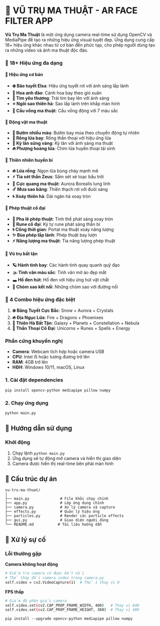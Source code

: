 # 🌟 VŨ TRỤ MA THUẬT - AR FACE FILTER APP
**Vũ Trụ Ma Thuật** là một ứng dụng camera real-time sử dụng OpenCV và MediaPipe để tạo ra những hiệu ứng visual tuyệt đẹp. Ứng dụng cung cấp 18+ hiệu ứng khác nhau từ cơ bản đến phức tạp, cho phép người dùng tạo ra những video và ảnh ma thuật độc đáo.
### 🎨 **18+ Hiệu ứng đa dạng**
#### 🌸 Hiệu ứng cơ bản
- **❄️ Bão tuyết Elsa**: Hiệu ứng tuyết rơi với ánh sáng lấp lánh
- **🌸 Hoa anh đào**: Cánh hoa bay theo gió xuân
- **💖 Tim yêu thương**: Trái tim bay lên với ánh sáng
- **⭐ Ngôi sao thiên hà**: Sao lấp lánh trên khắp màn hình
- **🌈 Cầu vồng ma thuật**: Cầu vồng động với 7 màu sắc

#### 🦄 Động vật ma thuật
- **🦋 Bướm nhiều màu**: Bướm bay múa theo chuyển động tự nhiên
- **🐲 Rồng lửa bay**: Rồng thần thoại với hiệu ứng lửa
- **🦄 Kỳ lân sừng vàng**: Kỳ lân với ánh sáng ma thuật
- **🔥 Phượng hoàng lửa**: Chim lửa huyền thoại tái sinh

#### 🌟 Thiên nhiên huyền bí
- **🔥 Lửa rồng**: Ngọn lửa bùng cháy mạnh mẽ
- **⚡ Tia sét thần Zeus**: Sấm sét xé toạc bầu trời
- **🌌 Cực quang ma thuật**: Aurora Borealis lung linh
- **☄️ Mưa sao băng**: Thiên thạch rơi với đuôi sáng
- **🌀 Xoáy thiên hà**: Dải ngân hà xoay tròn

#### 🔮 Phép thuật cổ đại
- **💎 Pha lê phép thuật**: Tinh thể phát sáng xoay tròn
- **🔮 Rune cổ đại**: Ký tự rune phát sáng thần bí
- **🌀 Cổng thời gian**: Portal ma thuật xoáy năng lượng
- **✨ Bùa phép lấp lánh**: Phép thuật bay lượn
- **⚡ Năng lượng ma thuật**: Tia năng lượng phép thuật

#### 🌌 Vũ trụ bất tận
- **🪐 Hành tinh bay**: Các hành tinh quay quanh quỹ đạo
- **🌫️ Tinh vân màu sắc**: Tinh vân mờ ảo đẹp mắt
- **🕳️ Hố đen hút**: Hố đen với hiệu ứng hút vật chất
- **🌟 Chòm sao kết nối**: Những chòm sao với đường nối


### 🎪 **4 Combo hiệu ứng đặc biệt**
1. **❄️ Băng Tuyết Cực Bắc**: Snow + Aurora + Crystals
2. **🔥 Địa Ngục Lửa**: Fire + Dragons + Phoenixes  
3. **🌌 Thiên Hà Bất Tận**: Galaxy + Planets + Constellation + Nebula
4. **🦄 Thần Thoại Cổ Đại**: Unicorns + Runes + Spells + Energy

### Phần cứng khuyến nghị
- **Camera**: Webcam tích hợp hoặc camera USB
- **CPU**: Intel i5 hoặc tương đương trở lên
- **RAM**: 4GB trở lên
- **HĐH**: Windows 10/11, macOS, Linux

### 1. Cài đặt dependencies
```bash
pip install opencv-python mediapipe pillow numpy
```

### 2. Chạy ứng dụng
```bash
python main.py
```

## 🚀 Hướng dẫn sử dụng

### Khởi động
1. Chạy lệnh `python main.py`
2. Ứng dụng sẽ tự động mở camera và hiển thị giao diện
3. Camera được hiển thị real-time bên phải màn hình

## 📁 Cấu trúc dự án

```
vu-tru-ma-thuat/
│
├── main.py              # File khởi chạy chính
├── app.py               # Lớp ứng dụng chính
├── camera.py            # Xử lý camera và capture
├── effects.py           # Quản lý hiệu ứng
├── particles.py         # Render các particle effects
├── gui.py               # Giao diện người dùng
└── README.md           # Tài liệu hướng dẫn
```


## 🐛 Xử lý sự cố

### Lỗi thường gặp

**Camera không hoạt động**
```bash
# Kiểm tra camera có được kết nối
# Thử thay đổi camera index trong camera.py
self.video = cv2.VideoCapture(1)  # Thử 1 thay vì 0
```

**FPS thấp**
```bash
# Giảm độ phân giải camera
self.video.set(cv2.CAP_PROP_FRAME_WIDTH, 480)   # Thay vì 640
self.video.set(cv2.CAP_PROP_FRAME_HEIGHT, 360)  # Thay vì 480
```
```
pip install --upgrade opencv-python mediapipe pillow numpy
```

